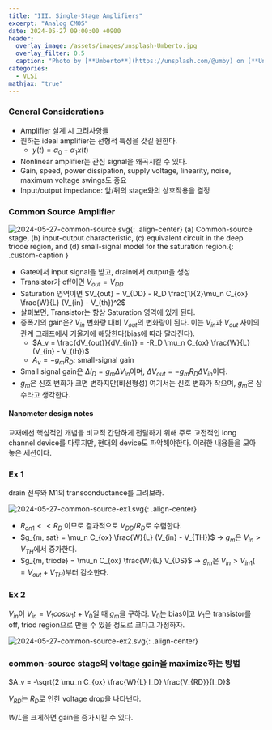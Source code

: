 ```yaml
---
title: "III. Single-Stage Amplifiers"
excerpt: "Analog CMOS"
date: 2024-05-27 09:00:00 +0900
header:
  overlay_image: /assets/images/unsplash-Umberto.jpg
  overlay_filter: 0.5
  caption: "Photo by [**Umberto**](https://unsplash.com/@umby) on [**Unsplash**](https://unsplash.com/)"
categories:
  - VLSI
mathjax: "true"
---
```


### General Considerations

- Amplifier 설계 시 고려사항들
- 원하는 ideal amplifier는 선형적 특성을 갖길 원한다.
  - $y(t) = \alpha_0 + \alpha_1 x(t)$
- Nonlinear amplifier는 관심 signal을 왜곡시킬 수 있다.
- Gain, speed, power dissipation, supply voltage, linearity, noise, maximum voltage swings도 중요
- Input/output impedance: 앞/뒤의 stage와의 상호작용을 결정

### Common Source Amplifier

![2024-05-27-common-source.svg]({{site.baseurl}}/assets/images/2024-05-27-common-source.svg){: .align-center}
(a) Common-source stage, (b) input-output characteristic, (c) equivalent circuit in the deep triode region, and (d) small-signal model for the saturation region.{: .custom-caption }

- Gate에서 input signal을 받고, drain에서 output을 생성
- Transistor가 off이면 $V_{out} = V_{DD}$
- Saturation 영역이면 $V_{out} = V_{DD} - R_D \frac{1}{2}\mu_n C_{ox} \frac{W}{L} (V_{in} - V_{th})^2$
- 살펴보면, Transistor는 항상 Saturation 영역에 있게 된다.
- 증폭기의 gain은? $V_{in}$ 변화량 대비 $V_{out}$의 변화량이 된다. 이는 $V_{in}$과 $V_{out}$ 사이의 관계 그래프에서 기울기에 해당한다(bias에 따라 달라진다). 
  - $A_v = \frac{dV_{out}}{dV_{in}} = -R_D \mu_n C_{ox} \frac{W}{L} (V_{in} - V_{th})$
  - $A_v = -g_m R_D$; small-signal gain
- Small signal gain은 $\Delta I_D = g_m \Delta V_{in}$이며, $\Delta V_{out} = -g_m R_D \Delta V_{in}$이다.
- $g_m$은 신호 변화가 크면 변하지만(비선형성) 여기서는 신호 변화가 작으며, $g_m$은 상수라고 생각한다.

#### Nanometer design notes

교재에선 핵심적인 개념을 비교적 간단하게 전달하기 위해 주로 고전적인 long channel device를 다루지만, 현대의 device도 파악해야한다. 이러한 내용들을 모아 놓은 세션이다.

### Ex 1

drain 전류와 M1의 transconductance를 그려보라.

![2024-05-27-common-source-ex1.svg]({{site.baseurl}}/assets/images/2024-05-27-common-source-ex1.svg){: .align-center}

- $R_{on1} << R_D$ 이므로 결과적으로 $V_{DD}/R_D$로 수렴한다.
- $g_{m, sat} = \mu_n C_{ox} \frac{W}{L} (V_{in} - V_{TH})$ $\rightarrow$ $g_m$은 $V_{in} > V_{TH}$에서 증가한다.
- $g_{m, triode} = \mu_n C_{ox} \frac{W}{L} V_{DS}$ $\rightarrow$ $g_m$은 $V_{in} > V_{in1} (= V_{out} + V_{TH})$부터 감소한다.

### Ex 2

$V_{in}$이 $V_{in} = V_1 cos \omega_1 t + V_0$일 때 $g_m$을 구하라. $V_0$는 bias이고 $V_1$은 transistor를 off, triod region으로 만들 수 있을 정도로 크다고 가정하자.

![2024-05-27-common-source-ex2.svg]({{site.baseurl}}/assets/images/2024-05-27-common-source-ex2.svg){: .align-center}

### common-source stage의 voltage gain을 maximize하는 방법

$A_v = -\sqrt{2 \mu_n C_{ox} \frac{W}{L} I_D} \frac{V_{RD}}{I_D}$

$V_{RD}$는 $R_D$로 인한 voltage drop을 나타낸다.

$W/L$을 크게하면 gain을 증가시킬 수 있다.